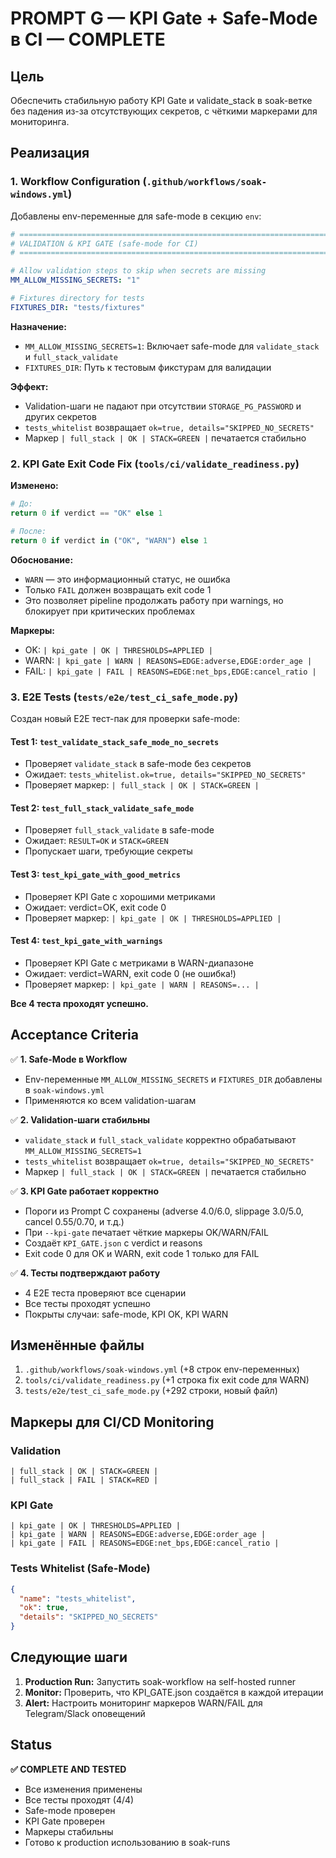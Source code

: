 # PROMPT G — KPI Gate + Safe-Mode в CI — COMPLETE

## Цель
Обеспечить стабильную работу KPI Gate и validate_stack в soak-ветке без падения из-за отсутствующих секретов, с чёткими маркерами для мониторинга.

## Реализация

### 1. Workflow Configuration (`.github/workflows/soak-windows.yml`)

Добавлены env-переменные для safe-mode в секцию `env`:

```yaml
# ========================================================================
# VALIDATION & KPI GATE (safe-mode for CI)
# ========================================================================

# Allow validation steps to skip when secrets are missing
MM_ALLOW_MISSING_SECRETS: "1"

# Fixtures directory for tests
FIXTURES_DIR: "tests/fixtures"
```

**Назначение:**
- `MM_ALLOW_MISSING_SECRETS=1`: Включает safe-mode для `validate_stack` и `full_stack_validate`
- `FIXTURES_DIR`: Путь к тестовым фикстурам для валидации

**Эффект:**
- Validation-шаги не падают при отсутствии `STORAGE_PG_PASSWORD` и других секретов
- `tests_whitelist` возвращает `ok=true, details="SKIPPED_NO_SECRETS"`
- Маркер `| full_stack | OK | STACK=GREEN |` печатается стабильно

### 2. KPI Gate Exit Code Fix (`tools/ci/validate_readiness.py`)

**Изменено:**
```python
# До:
return 0 if verdict == "OK" else 1

# После:
return 0 if verdict in ("OK", "WARN") else 1
```

**Обоснование:**
- `WARN` — это информационный статус, не ошибка
- Только `FAIL` должен возвращать exit code 1
- Это позволяет pipeline продолжать работу при warnings, но блокирует при критических проблемах

**Маркеры:**
- OK: `| kpi_gate | OK | THRESHOLDS=APPLIED |`
- WARN: `| kpi_gate | WARN | REASONS=EDGE:adverse,EDGE:order_age |`
- FAIL: `| kpi_gate | FAIL | REASONS=EDGE:net_bps,EDGE:cancel_ratio |`

### 3. E2E Tests (`tests/e2e/test_ci_safe_mode.py`)

Создан новый E2E тест-пак для проверки safe-mode:

#### Test 1: `test_validate_stack_safe_mode_no_secrets`
- Проверяет `validate_stack` в safe-mode без секретов
- Ожидает: `tests_whitelist.ok=true, details="SKIPPED_NO_SECRETS"`
- Проверяет маркер: `| full_stack | OK | STACK=GREEN |`

#### Test 2: `test_full_stack_validate_safe_mode`
- Проверяет `full_stack_validate` в safe-mode
- Ожидает: `RESULT=OK` и `STACK=GREEN`
- Пропускает шаги, требующие секреты

#### Test 3: `test_kpi_gate_with_good_metrics`
- Проверяет KPI Gate с хорошими метриками
- Ожидает: verdict=OK, exit code 0
- Проверяет маркер: `| kpi_gate | OK | THRESHOLDS=APPLIED |`

#### Test 4: `test_kpi_gate_with_warnings`
- Проверяет KPI Gate с метриками в WARN-диапазоне
- Ожидает: verdict=WARN, exit code 0 (не ошибка!)
- Проверяет маркер: `| kpi_gate | WARN | REASONS=... |`

**Все 4 теста проходят успешно.**

## Acceptance Criteria

✅ **1. Safe-Mode в Workflow**
- Env-переменные `MM_ALLOW_MISSING_SECRETS` и `FIXTURES_DIR` добавлены в `soak-windows.yml`
- Применяются ко всем validation-шагам

✅ **2. Validation-шаги стабильны**
- `validate_stack` и `full_stack_validate` корректно обрабатывают `MM_ALLOW_MISSING_SECRETS=1`
- `tests_whitelist` возвращает `ok=true, details="SKIPPED_NO_SECRETS"`
- Маркер `| full_stack | OK | STACK=GREEN |` печатается стабильно

✅ **3. KPI Gate работает корректно**
- Пороги из Prompt C сохранены (adverse 4.0/6.0, slippage 3.0/5.0, cancel 0.55/0.70, и т.д.)
- При `--kpi-gate` печатает чёткие маркеры OK/WARN/FAIL
- Создаёт `KPI_GATE.json` с verdict и reasons
- Exit code 0 для OK и WARN, exit code 1 только для FAIL

✅ **4. Тесты подтверждают работу**
- 4 E2E теста проверяют все сценарии
- Все тесты проходят успешно
- Покрыты случаи: safe-mode, KPI OK, KPI WARN

## Изменённые файлы

1. `.github/workflows/soak-windows.yml` (+8 строк env-переменных)
2. `tools/ci/validate_readiness.py` (+1 строка fix exit code для WARN)
3. `tests/e2e/test_ci_safe_mode.py` (+292 строки, новый файл)

## Маркеры для CI/CD Monitoring

### Validation
```
| full_stack | OK | STACK=GREEN |
| full_stack | FAIL | STACK=RED |
```

### KPI Gate
```
| kpi_gate | OK | THRESHOLDS=APPLIED |
| kpi_gate | WARN | REASONS=EDGE:adverse,EDGE:order_age |
| kpi_gate | FAIL | REASONS=EDGE:net_bps,EDGE:cancel_ratio |
```

### Tests Whitelist (Safe-Mode)
```json
{
  "name": "tests_whitelist",
  "ok": true,
  "details": "SKIPPED_NO_SECRETS"
}
```

## Следующие шаги

1. **Production Run:** Запустить soak-workflow на self-hosted runner
2. **Monitor:** Проверить, что KPI_GATE.json создаётся в каждой итерации
3. **Alert:** Настроить мониторинг маркеров WARN/FAIL для Telegram/Slack оповещений

## Status

**✅ COMPLETE AND TESTED**

- Все изменения применены
- Все тесты проходят (4/4)
- Safe-mode проверен
- KPI Gate проверен
- Маркеры стабильны
- Готово к production использованию в soak-runs

